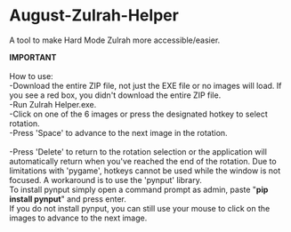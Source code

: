 # August-Zulrah-Helper
A tool to make Hard Mode Zulrah more accessible/easier.

**IMPORTANT**<br /><br />
How to use:<br />
-Download the entire ZIP file, not just the EXE file or no images will load. If you see a red box, you didn't download the entire ZIP file.<br />
-Run Zulrah Helper.exe.<br />
-Click on one of the 6 images or press the designated hotkey to select rotation.<br />
-Press 'Space' to advance to the next image in the rotation.<br /><br />
-Press 'Delete' to return to the rotation selection or the application will automatically return when you've reached the end of the rotation.
Due to limitations with 'pygame', hotkeys cannot be used while the window is not focused. A workaround is to use the 'pynput' library.<br />
To install pynput simply open a command prompt as admin, paste "**pip install pynput**" and press enter.<br />
If you do not install pynput, you can still use your mouse to click on the images to advance to the next image.
